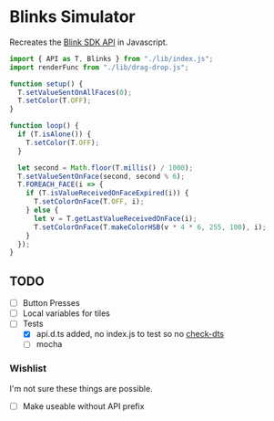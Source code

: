 # Blinks Simulator

Recreates the [Blink SDK API](https://move38.github.io/Blinks-SDK-Docs-EN/) in Javascript.

```javascript
import { API as T, Blinks } from "./lib/index.js";
import renderFunc from "./lib/drag-drop.js";

function setup() {
  T.setValueSentOnAllFaces(0);
  T.setColor(T.OFF);
}

function loop() {
  if (T.isAlone()) {
    T.setColor(T.OFF);
  }

  let second = Math.floor(T.millis() / 1000);
  T.setValueSentOnFace(second, second % 6);
  T.FOREACH_FACE(i => {
    if (T.isValueReceivedOnFaceExpired(i)) {
      T.setColorOnFace(T.OFF, i);
    } else {
      let v = T.getLastValueReceivedOnFace(i);
      T.setColorOnFace(T.makeColorHSB(v * 4 * 6, 255, 100), i);
    }
  });
}
```

## TODO
- [ ] Button Presses
- [ ] Local variables for tiles
- [ ] Tests
  - [x] api.d.ts added, no index.js to test so no [check-dts](https://github.com/ai/check-dts)
  - [ ] mocha

### Wishlist

I'm not sure these things are possible.

- [ ] Make useable without API prefix
